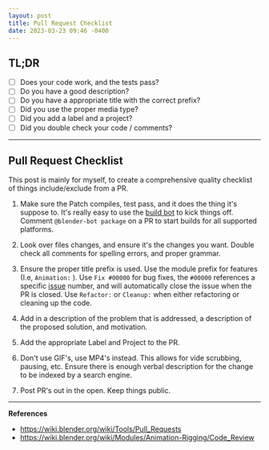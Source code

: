 ```yaml
---
layout: post
title: Pull Request Checklist
date: 2023-03-23 09:46 -0400
---
```


## TL;DR
- [ ] Does your code work, and the tests pass?
- [ ] Do you have a good description?
- [ ] Do you have a appropriate title with the correct prefix?
- [ ] Did you use the proper media type?
- [ ] Did you add a label and a project?
- [ ] Did you double check your code / comments?

---

## Pull Request Checklist
This post is mainly for myself, to create a comprehensive quality checklist of things include/exclude from a PR. 


1. Make sure the Patch compiles, test pass, and it does the thing it's suppose to. It's really easy to use the [build bot](https://projects.blender.org/infrastructure/blender-bot/src/branch/main/README.md) to kick things off. Comment `@blender-bot package` on a PR to start builds for all supported platforms.

2. Look over files changes, and ensure it's the changes you want. Double check all comments for spelling errors, and proper grammar.

3. Ensure the proper title prefix is used. Use the module prefix for features (I.e, `Animation:` ). Use `Fix #00000` for bug fixes, the `#00000` references a specific [issue](https://projects.blender.org/blender/blender/issues) number, and will automatically close the issue when the PR is closed. Use `Refactor:` or `Cleanup:` when either refactoring or cleaning up the code. 

4. Add in a description of the problem that is addressed, a description of the proposed solution, and motivation.

5. Add the appropriate Label and Project to the PR.

6. Don't use GIF's, use MP4's instead. This allows for vide scrubbing, pausing, etc. Ensure there is enough verbal description for the change to be indexed by a search engine.

7. Post PR's out in the open. Keep things public.


--- 
**References**
* https://wiki.blender.org/wiki/Tools/Pull_Requests
* https://wiki.blender.org/wiki/Modules/Animation-Rigging/Code_Review